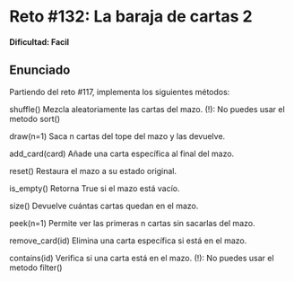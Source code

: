 # Reto #132: La baraja de cartas 2

#### Dificultad: Facil

## Enunciado

Partiendo del reto #117, implementa los siguientes métodos:

shuffle()
Mezcla aleatoriamente las cartas del mazo.
(!): No puedes usar el metodo sort()

draw(n=1)
Saca n cartas del tope del mazo y las devuelve.

add_card(card)
Añade una carta específica al final del mazo.

reset()
Restaura el mazo a su estado original.

is_empty()
Retorna True si el mazo está vacío.

size()
Devuelve cuántas cartas quedan en el mazo.

peek(n=1)
Permite ver las primeras n cartas sin sacarlas del mazo.

remove_card(id)
Elimina una carta específica si está en el mazo.

contains(id)
Verifica si una carta está en el mazo.
(!): No puedes usar el metodo filter()
